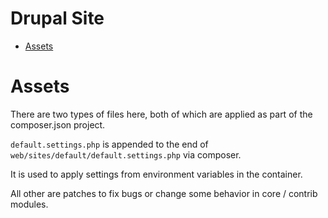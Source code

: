 # Drupal Site <!-- omit in toc -->

- [Assets](#assets)

# Assets

There are two types of files here, both of which are applied as part of the composer.json project.

`default.settings.php` is appended to the end of
`web/sites/default/default.settings.php` via composer.

It is used to apply settings from environment variables in the container.

All other are patches to fix bugs or change some behavior in core / contrib modules.

